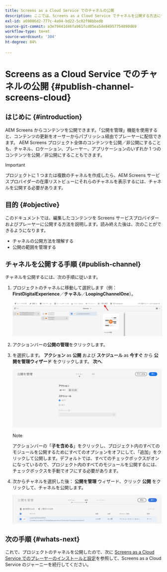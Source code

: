 ```yaml
---
title: Screens as a Cloud Service でのチャネルの公開
description: ここでは、Screens as a Cloud Service でチャネルを公開する方法について説明します。
exl-id: a69086d2-777c-4a94-bd22-5c02f98bbedb
source-git-commit: a3e79441d46fa961fcd05ea54e84957754890d69
workflow-type: tm+mt
source-wordcount: '304'
ht-degree: 84%

---
```


# Screens as a Cloud Service でのチャネルの公開 {#publish-channel-screens-cloud}

## はじめに {#introduction}

AEM Screens からコンテンツを公開できます。「公開を管理」機能を使用すると、コンテンツの更新をオーサーからパブリッシュ経由でプレーヤーに配信できます。 AEM Screens プロジェクト全体のコンテンツを公開／非公開にすることも、チャネル、ロケーション、プレーヤー、アプリケーションのいずれか 1 つのコンテンツを公開／非公開にすることもできます。

>[!IMPORTANT]
>プロジェクトに 1 つまたは複数のチャネルを作成したら、AEM Screens サービスプロバイダーの在庫リストビューにそれらのチャネルを表示するには、チャネルを公開する必要があります。

## 目的 {#objective}

このドキュメントでは、編集したコンテンツを Screens サービスプロバイダーおよびプレーヤーに公開する方法を説明します。読み終えた後は、次のことができるようになります。

* チャネルの公開方法を理解する
* 公開の範囲を管理する

## チャネルを公開する手順 {#publish-channel}

チャネルを公開するには、次の手順に従います。

1. プロジェクトのチャネルに移動して選択します（例：**FirstDigitalExperience**／**チャネル**／**LoopingChannelOne**）。

   ![チャネルを選択](/help/screens-cloud/assets/create-content/managepub-1.png)

1. アクションバーの&#x200B;**公開の管理**&#x200B;をクリックします。

1. を選択します。 **アクション** as **公開** および **スケジュール** as **今すぐ** から **公開を管理ウィザード** をクリックします。 **次へ**.

   ![公開アクションを選択](/help/screens-cloud/assets/create-content/managepub-2.png)

   >[!NOTE]
   >アクションバーの「**子を含める**」をクリックし、プロジェクト内のすべてのモジュールを公開するためにすべてのオプションをオフにして、「追加」をクリックして公開します。デフォルトでは、すべてのチェックボックスがオンになっているので、プロジェクト内のすべてのモジュールを公開するには、チェックボックスを手動でオフにする必要があります。

1. 次からチャネルを選択した後： **公開を管理** ウィザード、クリック **公開** をクリックして、チャネルを公開します。

   ![チャネルを公開](/help/screens-cloud/assets/create-content/managepub-3.png)


## 次の手順 {#whats-next}

これで、プロジェクトのチャネルを公開したので、次に [Screens as a Cloud Service でのプレーヤーのインストールと設定](/help/screens-cloud/managing-players-registration/installing-screens-cloud-player.md)を参照して、Screens as a Cloud Service のジャーニーを続行してください。

